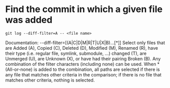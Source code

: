 # Find the commit in which a given file was added
```
git log --diff-filter=A -- <file name>
```
Documentation: 
--diff-filter=[(A|C|D|M|R|T|U|X|B)…​[*]]
Select only files that are Added (A), Copied (C), Deleted (D), Modified (M), Renamed (R), have their type (i.e. regular file, symlink, submodule, …​) changed (T), are Unmerged (U), are Unknown (X), or have had their pairing Broken (B). Any combination of the filter characters (including none) can be used. When * (All-or-none) is added to the combination, all paths are selected if there is any file that matches other criteria in the comparison; if there is no file that matches other criteria, nothing is selected.